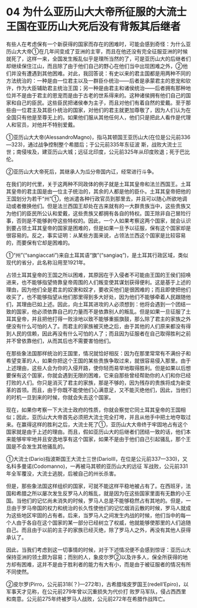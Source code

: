 # 04 为什么亚历山大大帝所征服的大流士王国在亚历山大死后没有背叛其后继者

有些人在考虑保有一个新获得的国家而存在的困难时，可能会感到奇怪：为什么亚历山大大帝①在几年间变成了亚洲的主宰，而且在他还没有完全征服亚洲的时候就死了，这样一来，全国发生叛乱似乎是理所当然的了，可是亚历山大的后继者们却继续保住江山，而且除了由于他们自己的野心在他们当中出现困难之外，②他们并没有遭遇到其他困难。对此，我回答说：有史以来的君主国都是用两种不同的方法统治的：一种是由一位君主以及一群臣仆统治——后者是承蒙君主的恩宠和钦许，作为大臣辅助君主统治王国；另一种是由君主和诸侯统治——后者拥有那种地位并不是由于君主的恩宠而是由于古老的世系得来的。这种诸侯拥有他们自己的国家和自己的臣民。这些臣民把诸侯奉为主子，而且对他们有着自然的爱戴。至于那些由一位君主及其臣仆统治的国家，对他们的君主就更加尊敬了，因为人们认为在全国只有他是至尊无上的。如果他们服从其他任何人，他们只是把此人看作是代理人和官员，对他并不特别爱戴。

①亚历山大大帝(AlessandroMagno)，指马其顿国王亚历山大(在位是公元前336—323)，通过战争控制整个希腊后；于公元前335年东征波    斯，战败大流士三世；南侵埃及，建亚历山大城；远征北印度，公元前325年从印度败退；死于巴比伦。

②亚历山大大帝死后，其继承人为瓜分帝国内讧，经常进行斗争。

在我们的时代里，关于这两种不同政体的例子就是土耳其皇帝和法兰西国王。土耳其皇帝的君主国是由一位主子统治的，其余的人都是他的臣仆。土耳其皇帝把他的王国划分为若干“州”①，他派遣各种行政官员到那里去，并且可以随心所欲地调动或者撤换他们。但是法兰西国王却处在古来就有的一大群贵族当中，这些贵族又为他们的臣民所公认和爱戴，这些贵族又都拥有各自的特权。国王除非自己冒险行事，否则是不能够剥夺这些特权的。因此，一个人如果考察这两个国家，就会认识到要占领土耳其皇帝的国家是困难的，但是如果一旦予以征服，保有这个国家却是很容易的。反之，事实证明：从某些方面来说，占领法兰西这个国家是比较容易的，而要保有它却是困难的。

①“州”(“sangiaccati”)来自土耳其语“旗”(“sangiaq”)，是土耳其行政区域，类似现代的省分，此名称沿用至1921年。

占领土耳其皇帝的王国之所以困难，其原因在于入侵者不可能由王国的王侯们招唤进来，也不能够指望倚靠皇帝周围的人们叛变使其谋划获得便利。这是基于上述的理由，因为他们全是君主的奴隶和奴才，要收买他们是很困难的；而且即使把他们收买了，也不能够指望从他们那里得到多大好处，因为他们不能够牵着人民跟随他们，其理由已如上述。因此，向土耳其进攻的人必须想到：他将会遇到一个团结一致的国家，他必须依靠自己的力量而不是依靠别人的叛乱。但是如果一旦征服了土耳其皇帝，并且把他打得一败涂地以致不能够重振旗鼓，那么除了君主的家族之外便没有什么可怕的人了。而君主的家族被灭绝之后，由于其他的人们原来都没有得到人民的信赖，因此再没有什么可怕的人了；而且因为征服者在自己取得胜利之前并不曾依靠他们，从而其后也不需要害怕他们。

在那些象法国那样统治的王国里，情况就恰好相反：因为在那里常常有不满份子和希望变革的人，如果你把这个王国的某些贵族争取过来，就很容易侵入那里。由于上述理由，这些人会为你的入侵开路，使你轻而易举地取得胜利。但是如果以后想要保有这个国家，你就会遇到无限的困难，它来自那些曾经帮助你的人们和你已经打败的人们。你只是消灭了君主的家族，那是不够的，因为残存的贵族将成为新变革的首领。而且，由于你既不能使他们心满意足，又不能灭绝他们，因此，当他们的时机一旦到来的时候，你就会失去这个国家。

现在，如果你考察一下大流士政府的性质，你就会察觉它同土耳其皇帝的王国相似；因此，亚历山大大帝首先必须把大流士完全打垮，并且从他手中把土地夺取过来。在赢得这样的胜利之后，大流士死了①，亚历山大大帝终于牢固地占有这个国家就是由于上述的理由。而且，假如亚历山大的后继者们团结一致的话，他们本来能够牢牢地并且安逸地享有这个国家，如果不是由于他们自己引起骚乱，那个王国是不会发生其他骚乱的。

①大流士(Dario)指波斯国王大流士三世(DarioⅢ，在位是公元前337—330)，又名科多曼诺(Codomanno)，一再被马其顿的亚历山大的远征    军战败，公元前331年全军覆没，大流士逃脱，后被自己的州长杀害。

但是，那些象法国这样组织的国家，可就不能这样平稳地被占有了。在西班牙，法国和希腊之所以屡次发生反罗马人的叛乱，就是因为在这些国家里面有无数的小王国。当他们的记忆尚未消失的时候，罗马人总是不能够稳然占有其地的。但是，一旦由于罗马帝国的权力和统治的长久性使他们的记忆烟消云散的时候，罗马人就成为这些地区牢固的占有者。后来，当罗马人之间发生内战的时候，他们当中的每一个人由于各自在这个国家的某一部分已经树立了权威，他就能够使那里的人们追随自己。而且由于以前的主子的家族已经灭绝，除了罗马人之外，再没有其他人获得承认了。

因此，当我们考虑到这一切事情的时候，对于下述情况便不会感到惊讶：亚历山大保持亚洲的领土颇为容易；而别的人，象皮尔罗②以及许多人，保全所获得的地方却有困难，这并不是由于胜利者的能力有大有小，而是由于被征服者的情况有所不同使然。

②皮尔罗(Pirro，公元前318(？)—272年)，古希腊埃皮罗国王(redell’Epiro)，以军事天才见称，在公元前279年曾以沉重损失为代价打     败罗马军队，侵占西西里和南意。公元前275年终被罗马人战败，公元前272年在希腊作战阵亡。


